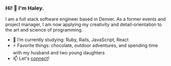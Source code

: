 ### Hi! 👋 I'm **Haley**. 

I am a full stack software engineer based in Denver. As a former events and project manager, I am now applying my creativity and detail-orientation to the art and science of programming.

- 🌱   I’m currently studying: Ruby, Rails, JavaScript, React
- ⚡   Favorite things: chocolate, outdoor adventures, and spending time with my husband and two young daughters
- 📫   Let's [connect](https://www.linkedin.com/in/haleywarson/)!

